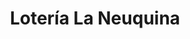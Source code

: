 ---
title: "Lotería La Neuquina"
url: /neuquen/loteria-la-neuquina-combate-de-san-lorenzo/
shop: Lotterie
---